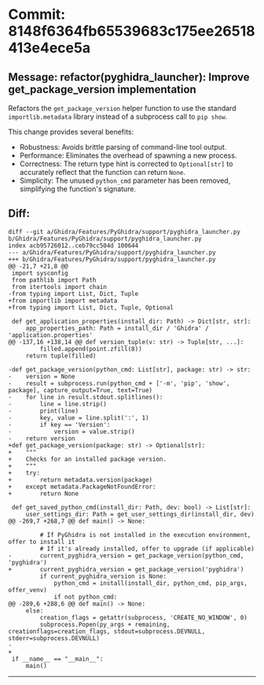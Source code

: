 # Commit: 8148f6364fb65539683c175ee26518413e4ece5a
## Message: refactor(pyghidra_launcher): Improve get_package_version implementation

Refactors the `get_package_version` helper function to use the standard
`importlib.metadata` library instead of a subprocess call to `pip show`.

This change provides several benefits:
- Robustness: Avoids brittle parsing of command-line tool output.
- Performance: Eliminates the overhead of spawning a new process.
- Correctness: The return type hint is corrected to `Optional[str]` to
 accurately reflect that the function can return `None`.
- Simplicity: The unused `python_cmd` parameter has been removed,
 simplifying the function's signature.
## Diff:
```
diff --git a/Ghidra/Features/PyGhidra/support/pyghidra_launcher.py b/Ghidra/Features/PyGhidra/support/pyghidra_launcher.py
index acb95726012..ceb79cc504d 100644
--- a/Ghidra/Features/PyGhidra/support/pyghidra_launcher.py
+++ b/Ghidra/Features/PyGhidra/support/pyghidra_launcher.py
@@ -21,7 +21,8 @@
 import sysconfig
 from pathlib import Path
 from itertools import chain
-from typing import List, Dict, Tuple
+from importlib import metadata
+from typing import List, Dict, Tuple, Optional  
 
 def get_application_properties(install_dir: Path) -> Dict[str, str]:
     app_properties_path: Path = install_dir / 'Ghidra' / 'application.properties'
@@ -137,16 +138,14 @@ def version_tuple(v: str) -> Tuple[str, ...]:
         filled.append(point.zfill(8))
     return tuple(filled)
 
-def get_package_version(python_cmd: List[str], package: str) -> str:
-    version = None
-    result = subprocess.run(python_cmd + ['-m', 'pip', 'show', package], capture_output=True, text=True)
-    for line in result.stdout.splitlines():
-        line = line.strip()
-        print(line)
-        key, value = line.split(':', 1)
-        if key == 'Version':
-            version = value.strip()
-    return version
+def get_package_version(package: str) -> Optional[str]:
+    """
+    Checks for an installed package version.
+    """
+    try:
+        return metadata.version(package)
+    except metadata.PackageNotFoundError:
+        return None
 
 def get_saved_python_cmd(install_dir: Path, dev: bool) -> List[str]:
     user_settings_dir: Path = get_user_settings_dir(install_dir, dev)
@@ -269,7 +268,7 @@ def main() -> None:
 
         # If PyGhidra is not installed in the execution environment, offer to install it
         # If it's already installed, offer to upgrade (if applicable)
-        current_pyghidra_version = get_package_version(python_cmd, 'pyghidra')
+        current_pyghidra_version = get_package_version('pyghidra')
         if current_pyghidra_version is None:
             python_cmd = install(install_dir, python_cmd, pip_args, offer_venv)
             if not python_cmd:
@@ -289,6 +288,6 @@ def main() -> None:
     else:
         creation_flags = getattr(subprocess, 'CREATE_NO_WINDOW', 0)
         subprocess.Popen(py_args + remaining, creationflags=creation_flags, stdout=subprocess.DEVNULL, stderr=subprocess.DEVNULL)
- 
+
 if __name__ == "__main__":
     main()
```
-----------------------------------
